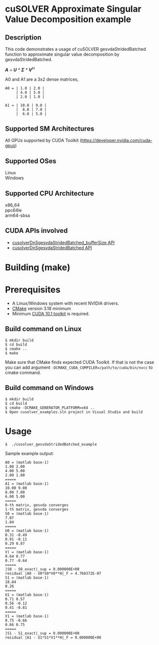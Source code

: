# cuSOLVER Approximate Singular Value Decomposition example

## Description

This code demonstrates a usage of cuSOLVER gesvdaStridedBatched function to approximate singular value decomposition by gesvdaStridedBatched.

_**A** = **U** * **&Sigma;** * **V**<sup>H</sup>_

A0 and A1 are a 3x2 dense matrices,
```
A0 = | 1.0 | 2.0 |
     | 4.0 | 5.0 |
     | 2.0 | 1.0 |

A1 = | 10.0 | 9.0 |
     |  8.0 | 7.0 |
     |  6.0 | 5.0 |
```

## Supported SM Architectures

All GPUs supported by CUDA Toolkit (https://developer.nvidia.com/cuda-gpus)  

## Supported OSes

Linux  
Windows

## Supported CPU Architecture

x86_64  
ppc64le  
arm64-sbsa

## CUDA APIs involved
- [cusolverDnSgesvdaStridedBatched_bufferSize  API](https://docs.nvidia.com/cuda/cusolver/index.html#cuSolverDN-lt-t-gt-gesvda)
- [cusolverDnSgesvdaStridedBatched API](https://docs.nvidia.com/cuda/cusolver/index.html#cuSolverDN-lt-t-gt-gesvda)

# Building (make)

# Prerequisites
- A Linux/Windows system with recent NVIDIA drivers.
- [CMake](https://cmake.org/download) version 3.18 minimum
- Minimum [CUDA 10.1 toolkit](https://developer.nvidia.com/cuda-downloads) is required.

## Build command on Linux
```
$ mkdir build
$ cd build
$ cmake ..
$ make
```
Make sure that CMake finds expected CUDA Toolkit. If that is not the case you can add argument `-DCMAKE_CUDA_COMPILER=/path/to/cuda/bin/nvcc` to cmake command.

## Build command on Windows
```
$ mkdir build
$ cd build
$ cmake -DCMAKE_GENERATOR_PLATFORM=x64 ..
$ Open cusolver_examples.sln project in Visual Studio and build
```

# Usage
```
$  ./cusolver_gesvdaStridedBatched_example
```

Sample example output:

```
A0 = (matlab base-1)
1.00 2.00
4.00 5.00
2.00 1.00
=====
A1 = (matlab base-1)
10.00 9.00
8.00 7.00
6.00 5.00
=====
0-th matrix, gesvda converges
1-th matrix, gesvda converges
S0 = (matlab base-1)
7.07
1.04
=====
U0 = (matlab base-1)
0.31 -0.49
0.91 -0.11
0.29 0.87
=====
V) = (matlab base-1)
0.64 0.77
0.77 -0.64
=====
|S0 - S0_exact|_sup = 0.000000E+00
residual |A0 - U0*S0*V0**H|_F = 4.768372E-07
S1 = (matlab base-1)
18.84
0.26
=====
U1 = (matlab base-1)
0.71 0.57
0.56 -0.12
0.41 -0.81
=====
V1 = (matlab base-1)
0.75 -0.66
0.66 0.75
=====
|S1 - S1_exact|_sup = 0.000000E+00
residual |A1 - U1*S1*V1**H|_F = 0.000000E+00
```
